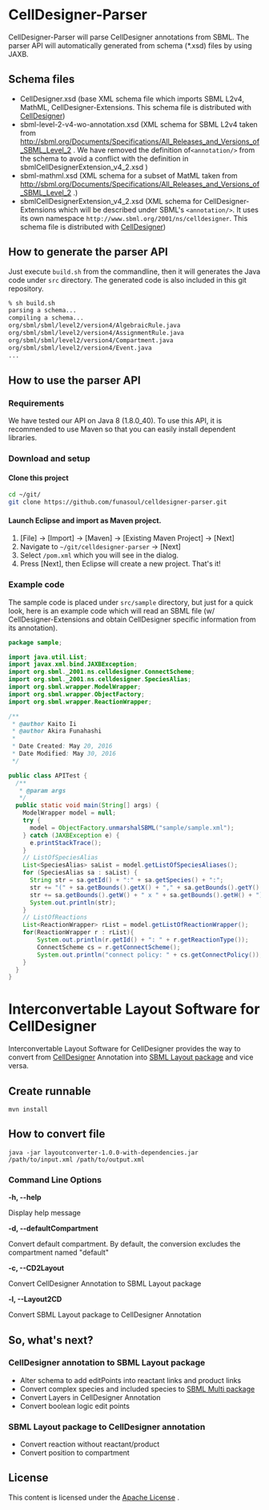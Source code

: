# CellDesigner-Parser
CellDesigner-Parser will parse CellDesigner annotations from SBML. The parser API will automatically generated from schema (*.xsd) files by using JAXB.

## Schema files
- CellDesigner.xsd (base XML schema file which imports SBML L2v4, MathML, CellDesigner-Extensions. This schema file is distributed with [CellDesigner](http://celldesigner.org))
- sbml-level-2-v4-wo-annotation.xsd (XML schema for SBML L2v4 taken from http://sbml.org/Documents/Specifications/All_Releases_and_Versions_of_SBML_Level_2 . We have removed the definition of```<annotation/>``` from the schema to avoid a conflict with the definition in sbmlCellDesignerExtension_v4_2.xsd )
- sbml-mathml.xsd (XML schema for a subset of MatML taken from http://sbml.org/Documents/Specifications/All_Releases_and_Versions_of_SBML_Level_2 .)
- sbmlCellDesignerExtension_v4_2.xsd (XML schema for CellDesigner-Extensions which will be described under SBML's ```<annotation/>```. It uses its own namespace ```http://www.sbml.org/2001/ns/celldesigner```. This schema file is distributed with [CellDesigner](http://celldesigner.org))

## How to generate the parser API
Just execute ```build.sh``` from the commandline, then it will generates the Java code under ```src``` directory.
The generated code is also included in this git repository.
```sh
% sh build.sh
parsing a schema...
compiling a schema...
org/sbml/sbml/level2/version4/AlgebraicRule.java
org/sbml/sbml/level2/version4/AssignmentRule.java
org/sbml/sbml/level2/version4/Compartment.java
org/sbml/sbml/level2/version4/Event.java
...
```

## How to use the parser API
### Requirements
We have tested our API on Java 8 (1.8.0_40). To use this API, it is recommended to use Maven so that you can easily install dependent libraries.

### Download and setup
#### Clone this project
```sh
cd ~/git/
git clone https://github.com/funasoul/celldesigner-parser.git
```
#### Launch Eclipse and import as Maven project.
1. [File] -> [Import] -> [Maven] -> [Existing Maven Project] -> [Next]
2. Navigate to ```~/git/celldesigner-parser``` -> [Next]
3. Select ```/pom.xml``` which you will see in the dialog.
4. Press [Next], then Eclipse will create a new project.
That's it!

### Example code
The sample code is placed under ```src/sample``` directory,  but just for a quick look, here is an example code which will read an SBML file (w/ CellDesigner-Extensions and obtain CellDesigner specific information from its annotation).
```java
package sample;

import java.util.List;
import javax.xml.bind.JAXBException;
import org.sbml._2001.ns.celldesigner.ConnectScheme;
import org.sbml._2001.ns.celldesigner.SpeciesAlias;
import org.sbml.wrapper.ModelWrapper;
import org.sbml.wrapper.ObjectFactory;
import org.sbml.wrapper.ReactionWrapper;

/**
 * @author Kaito Ii
 * @author Akira Funahashi
 *
 * Date Created: May 20, 2016
 * Date Modified: May 30, 2016
 */

public class APITest {
  /**
   * @param args
   */
  public static void main(String[] args) {
    ModelWrapper model = null;
    try {
      model = ObjectFactory.unmarshalSBML("sample/sample.xml");
    } catch (JAXBException e) {
      e.printStackTrace();
    }
    // ListOfSpeciesAlias
    List<SpeciesAlias> saList = model.getListOfSpeciesAliases();
    for (SpeciesAlias sa : saList) {
      String str = sa.getId() + ":" + sa.getSpecies() + ":";
      str += "(" + sa.getBounds().getX() + "," + sa.getBounds().getY() + ") [";
      str += sa.getBounds().getW() + " x " + sa.getBounds().getH() + "]";
      System.out.println(str);
    }
    // ListOfReactions
    List<ReactionWrapper> rList = model.getListOfReactionWrapper();
    for(ReactionWrapper r : rList){
    	System.out.println(r.getId() + ": " + r.getReactionType());
    	ConnectScheme cs = r.getConnectScheme();
    	System.out.println("connect policy: " + cs.getConnectPolicy());
    }
  }
}
```

# Interconvertable Layout Software for CellDesigner
Interconvertable Layout Software for CellDesigner provides the way to convert from [CellDesigner](http://celldesigner.org) Annotation into [SBML Layout package](http://sbml.org/Documents/Specifications/SBML_Level_3/Packages/layout) and vice versa.

## Create runnable
    mvn install


## How to convert file
    java -jar layoutconverter-1.0.0-with-dependencies.jar /path/to/input.xml /path/to/output.xml
### Command Line Options
**-h, --help**

Display help message

**-d, --defaultCompartment**

Convert default compartment. By default, the conversion excludes the compartment named "default"

**-c, --CD2Layout**

Convert CellDesigner Annotation to SBML Layout package

**-l, --Layout2CD**

Convert SBML Layout package to CellDesigner Annotation

## So, what's next?
### CellDesigner annotation to SBML Layout package
- Alter schema to add editPoints into reactant links and product links
- Convert complex species and included species to [SBML Multi package](http://sbml.org/Documents/Specifications/SBML_Level_3/Packages/multi)
- Convert Layers in CellDesigner Annotation
- Convert boolean logic edit points

### SBML Layout package to  CellDesigner annotation
- Convert reaction without reactant/product
- Convert position to compartment

## License
This content is licensed under the [Apache License](http://www.apache.org/licenses/LICENSE-2.0) .
